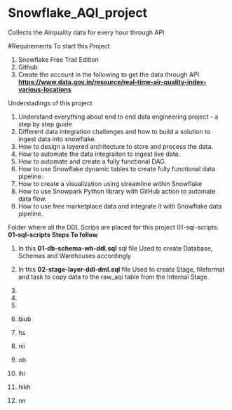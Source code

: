 # Snowflake_AQI_project
Collects the Airquality data for every hour through API


#Requirements To start this Project
1. Snowflake Free Trail Edition
2. Github
3. Create the account in the following to get the data through API
**https://www.data.gov.in/resource/real-time-air-quality-index-various-locations**

Understadings of this project
1. Understand everything about end to end data engineering project - a step by step guide
2. Different data integration challenges and how to build a solution to ingest data into snowflake.
3. How to design a layered architecture to store and process the data.
4. How to automate the data integraiton to ingest live data.
5. How to automate and create a fully functional DAG.
6. How to use Snowflake dynamic tables to create fully functional data pipeline.
7. How to create a visualization using streamline within Snowflake
8. How to use  Snowpark Python library with GitHub action to automate data flow.
9. How to use free marketplace data and integrate it with Snowflake data pipeline.
   
Folder where all the DDL Scrips are placed for this project 01-sql-scripts.
**01-sql-scripts**
**Steps To follow**

1. In this **01-db-schema-wh-ddl.sql** sql file
   Used to create Database, Schemas and Warehouses accordingly

2. In this **02-stage-layer-ddl-dml.sql** file
   Used to create Stage, fileformat and task to copy data to the raw_aqi table from the Internal Stage.
4. 
5. 
6. 
7. biub
8. hs
9. nii
10. ob
11. ihi
12. hikh
13. nn
